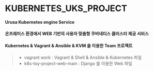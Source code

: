 # KUBERNETES_UKS_PROJECT

#### Urusa Kubernetes engine Service
#### 온프레미스 환경에서 WEB 기반의 사용자 맞춤형 쿠버네티스 클러스터 제공 서비스

#### Kubernetes & Vagrant & Ansible & KVM 을 이용한 Team 프로젝트
> - vagrant work : Vagrant & Shell & Ansible & Kubernetes 파일
> - k8s-toy-project-web-main : Django 를 이용한 Web 파일
